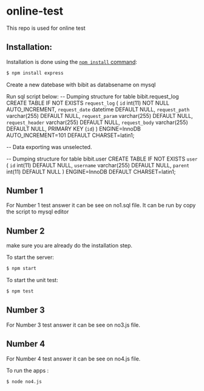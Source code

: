 # online-test
This repo is used for online test

## Installation:
Installation is done using the
[`npm install` command](https://docs.npmjs.com/getting-started/installing-npm-packages-locally):

```bash
$ npm install express
```

Create a new datebase with bibit as databsename on mysql

Run sql script below:
-- Dumping structure for table bibit.request_log
CREATE TABLE IF NOT EXISTS `request_log` (
  `id` int(11) NOT NULL AUTO_INCREMENT,
  `request_date` datetime DEFAULT NULL,
  `request_path` varchar(255) DEFAULT NULL,
  `request_param` varchar(255) DEFAULT NULL,
  `request_header` varchar(255) DEFAULT NULL,
  `request_body` varchar(255) DEFAULT NULL,
  PRIMARY KEY (`id`)
) ENGINE=InnoDB AUTO_INCREMENT=101 DEFAULT CHARSET=latin1;

-- Data exporting was unselected.

-- Dumping structure for table bibit.user
CREATE TABLE IF NOT EXISTS `user` (
  `id` int(11) DEFAULT NULL,
  `username` varchar(255) DEFAULT NULL,
  `parent` int(11) DEFAULT NULL
) ENGINE=InnoDB DEFAULT CHARSET=latin1;


## Number 1
For Number 1 test answer it can be see on no1.sql file.
It can be run by copy the script to mysql editor

## Number 2
make sure you are already do the installation step.

To start the server:

```bash
$ npm start
```


To start the unit test:

```bash
$ npm test
```

## Number 3
For Number 3 test answer it can be see on no3.js file.


## Number 4
For Number 4 test answer it can be see on no4.js file.

To run the apps :
```bash
$ node no4.js
```